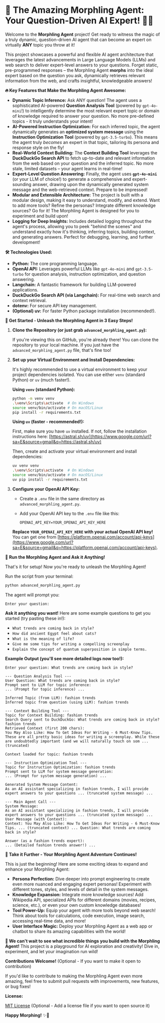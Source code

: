 # 🚀 The Amazing Morphling Agent: Your Question-Driven AI Expert\! 🧠✨

Welcome to the **Morphling Agent** project\! Get ready to witness the magic of a truly dynamic, question-driven AI agent that can become an expert on virtually **ANY** topic you throw at it\!

This project showcases a powerful and flexible AI agent architecture that leverages the latest advancements in Large Language Models (LLMs) and web search to deliver expert-level answers to your questions. Forget static, pre-programmed responses – the Morphling Agent **morphs** into the ideal expert based on the question you ask, dynamically retrieves relevant information from the web, and crafts insightful, knowledgeable answers\!

**🔥 Key Features that Make the Morphling Agent Awesome:**

- **Dynamic Topic Inference:** Ask ANY question\! The agent uses a sophisticated AI-powered **Question Analysis Tool** (powered by `gpt-4o-mini`\!) to intelligently determine the most relevant expert topic or domain of knowledge required to answer your question. No more pre-defined topics - it truly understands your intent\!
- **AI-Powered Instruction Optimization:** For each inferred topic, the agent dynamically generates an **optimized system message** using the **Instruction Optimization Tool** (powered by `gpt-3.5-turbo`). This means the agent truly _becomes_ an expert in that topic, tailoring its persona and response style on the fly\!
- **Real-World Context Building:** The **Context Building Tool** leverages the **DuckDuckGo Search API** to fetch up-to-date and relevant information from the web based on your question and the inferred topic. No more stale, limited datasets – your agent learns in real-time\!
- **Expert-Level Question Answering:** Finally, the agent uses **`gpt-4o-mini`** (or your LLM of choice\!) to generate a comprehensive and expert-sounding answer, drawing upon the dynamically generated system message and the web-retrieved context. Prepare to be impressed\!
- **Modular and Extensible Architecture:** The project is built with a modular design, making it easy to understand, modify, and extend. Want to add more tools? Refine the personas? Integrate different knowledge sources? Go for it\! The Morphling Agent is designed for you to experiment and build upon\!
- **Logging for Deep Insights:** Includes detailed logging throughout the agent's process, allowing you to peek "behind the scenes" and understand exactly how it's thinking, inferring topics, building context, and generating answers. Perfect for debugging, learning, and further development\!

**🛠️ Technologies Used:**

- **Python:** The core programming language.
- **OpenAI API:** Leverages powerful LLMs like `gpt-4o-mini` and `gpt-3.5-turbo` for question analysis, instruction optimization, and question answering.
- **Langchain:** A fantastic framework for building LLM-powered applications.
- **DuckDuckGo Search API (via Langchain):** For real-time web search and context retrieval.
- **dotenv:** For secure API key management.
- **(Optional) uv:** For faster Python package installation (recommended\!).

**🚀 Get Started - Unleash the Morphling Agent in 3 Easy Steps\!**

1.  **Clone the Repository (or just grab `advanced_morphling_agent.py`):**

    If you're viewing this on GitHub, you're already there\! You can clone the repository to your local machine. If you just have the `advanced_morphling_agent.py` file, that's fine too\!

2.  **Set up your Virtual Environment and Install Dependencies:**

    It's highly recommended to use a virtual environment to keep your project dependencies isolated. You can use either `venv` (standard Python) or `uv` (much faster\!).

    **Using `venv` (standard Python):**

    ```bash
    python -m venv venv
    .\venv\Scripts\activate  # On Windows
    source venv/bin/activate # On macOS/Linux
    pip install -r requirements.txt
    ```

    **Using `uv` (faster - recommended\!):**

    First, make sure you have `uv` installed. If not, follow the installation instructions here: [https://astral.sh/uv](https://www.google.com/url?sa=E&source=gmail&q=https://astral.sh/uv)

    Then, create and activate your virtual environment and install dependencies:

    ```bash
    uv venv venv
    .\venv\Scripts\activate  # On Windows
    source venv/bin/activate # On macOS/Linux
    uv pip install -r requirements.txt
    ```

3.  **Configure your OpenAI API Key:**

    - Create a `.env` file in the same directory as `advanced_morphling_agent.py`.

    - Add your OpenAI API key to the `.env` file like this:

      ```
      OPENAI_API_KEY=YOUR_OPENAI_API_KEY_HERE
      ```

    **Replace `YOUR_OPENAI_API_KEY_HERE` with your actual OpenAI API key\!** You can get one from [https://platform.openai.com/account/api-keys](https://www.google.com/url?sa=E&source=gmail&q=https://platform.openai.com/account/api-keys).

**🎉 Run the Morphling Agent and Ask it Anything\!**

That's it for setup\! Now you're ready to unleash the Morphling Agent\!

Run the script from your terminal:

```bash
python advanced_morphling_agent.py
```

The agent will prompt you:

```
Enter your question:
```

**Ask it anything you want\!** Here are some example questions to get you started (try pasting these in\!):

- `What trends are coming back in style?`
- `How did ancient Egypt feel about cats?`
- `What is the meaning of life?`
- `Give me some tips for writing a compelling screenplay`
- `Explain the concept of quantum superposition in simple terms.`

**Example Output (you'll see more detailed logs now too\!):**

```
Enter your question: What trends are coming back in style?

--- Question Analysis Tool ---
User Question: What trends are coming back in style?
Prompt sent to LLM for topic inference:
... (Prompt for topic inference) ...

Inferred Topic (from LLM): fashion trends
Inferred topic from question (using LLM): fashion trends

--- Context Building Tool ---
Topic for Context Building: fashion trends
Search Query sent to DuckDuckGo: What trends are coming back in style? fashion trends
Retrieved Context (first 200 chars):
You May Also Like: How To Get Ideas For Writing - 6 Must-Know Tips. These are all pretty basic ideas for writing a screenplay. While these are undoubtedly important (and we will naturally touch on som ... (truncated)

Context loaded for topic: fashion trends

--- Instruction Optimization Tool ---
Topic for Instruction Optimization: fashion trends
Prompt sent to LLM for system message generation:
... (Prompt for system message generation) ...

Generated System Message Content:
As an AI assistant specializing in fashion trends, I will provide expert answers to your questions ... (truncated system message) ...

--- Main Agent Call ---
System Message:
As an AI assistant specializing in fashion trends, I will provide expert answers to your questions ... (truncated system message) ...
User Message (with Context):
Context: You May Also Like: How To Get Ideas For Writing - 6 Must-Know Tips. ... (truncated context) ... Question: What trends are coming back in style?

Answer (as a fashion trends expert):
... (Detailed fashion trends answer!) ...
```

**🔮 Take it Further - Your Morphling Agent Adventure Continues\!**

This is just the beginning\! Here are some exciting ideas to expand and enhance your Morphling Agent:

- **Persona Perfection:** Dive deeper into prompt engineering to create even more nuanced and engaging expert personas\! Experiment with different tones, styles, and levels of detail in the system messages.
- **Knowledge Expansion:** Integrate more knowledge sources\! Add Wikipedia API, specialized APIs for different domains (movies, recipes, science, etc.), or even your own custom knowledge databases\!
- **Tool Power-Up:** Equip your agent with more tools beyond web search\! Think about tools for calculations, code execution, image search, accessing real-time data, and more\!
- **User Interface Magic:** Deploy your Morphling Agent as a web app or chatbot to share its amazing capabilities with the world\!

**🙌 We can't wait to see what incredible things you build with the Morphling Agent\!** This project is a playground for AI exploration and creativity\! Dive in, experiment, and let your imagination run wild\!

**Contributions Welcome\!** (Optional - If you want to make it open to contribution)

If you'd like to contribute to making the Morphling Agent even more amazing, feel free to submit pull requests with improvements, new features, or bug fixes\!

**License:**

[MIT License](https://www.google.com/url?sa=E&source=gmail&q=LICENSE) (Optional - Add a license file if you want to open source it)

**Happy Morphing!** ✨🚀
